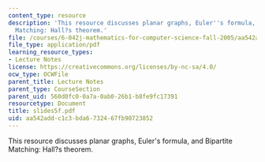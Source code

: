 ```yaml
---
content_type: resource
description: 'This resource discusses planar graphs, Euler''s formula, and Bipartite
  Matching: Hall?s theorem.'
file: /courses/6-042j-mathematics-for-computer-science-fall-2005/aa542addc1c3bda6732467fb90723852_slides5f.pdf
file_type: application/pdf
learning_resource_types:
- Lecture Notes
license: https://creativecommons.org/licenses/by-nc-sa/4.0/
ocw_type: OCWFile
parent_title: Lecture Notes
parent_type: CourseSection
parent_uid: 560d0fc0-0a7a-0ab0-26b1-b8fe9fc17391
resourcetype: Document
title: slides5f.pdf
uid: aa542add-c1c3-bda6-7324-67fb90723852
---
```

This resource discusses planar graphs, Euler's formula, and Bipartite Matching: Hall?s theorem.
